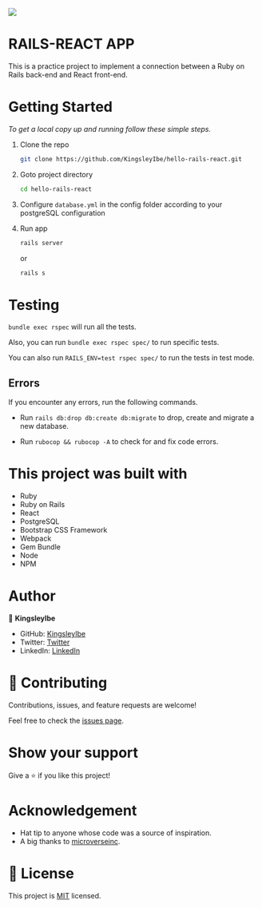 ![](https://img.shields.io/badge/Microverse-blueviolet)

# RAILS-REACT APP

This is a practice project to implement a connection between a Ruby on Rails back-end and React front-end.
# Getting Started


_To get a local copy up and running follow these simple steps._

1. Clone the repo
   ```sh
   git clone https://github.com/KingsleyIbe/hello-rails-react.git
   ```
2. Goto project directory
   ```sh
   cd hello-rails-react
   ```

3. Configure `database.yml` in the config folder according to your postgreSQL configuration
4. Run app
   ```sh
   rails server
   ```
   or
   ```sh
   rails s
   ```


# Testing

`bundle exec rspec` will run all the tests.

Also, you can run `bundle exec rspec spec/` to run specific tests.

You can also run `RAILS_ENV=test rspec spec/` to run the tests in test mode.

## Errors

If you encounter any errors, run the following commands.

- Run `rails db:drop db:create db:migrate` to drop, create and migrate a new database.

- Run `rubocop && rubocop -A` to check for and fix code errors.

# This project was built with

- Ruby
- Ruby on Rails
- React
- PostgreSQL
- Bootstrap CSS Framework
- Webpack
- Gem Bundle
- Node
- NPM

# Author

👤 **KingsleyIbe**

- GitHub: [KingsleyIbe](https://github.com/KingsleyIbe)
- Twitter: [Twitter](https://twitter.com/ibekingsley2)
- LinkedIn: [LinkedIn](https://www.linkedin.com/in/kingsley-ibe/)

# 🤝 Contributing

Contributions, issues, and feature requests are welcome!

Feel free to check the [issues page](https://github.com/KingsleyIbe/hello-rails-react/issues).

# Show your support

Give a ⭐️ if you like this project!

# Acknowledgement

- Hat tip to anyone whose code was a source of inspiration.
- A big thanks to [microverseinc](https://github.com/microverseinc).

# 📝 License

This project is [MIT](./MIT.md) licensed.